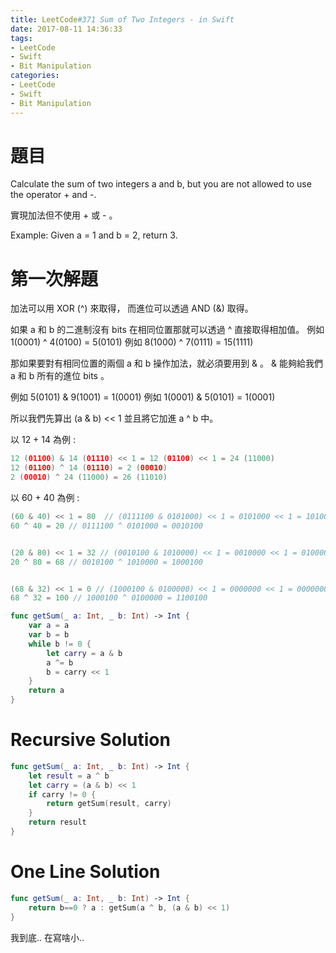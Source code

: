 ```yaml
---
title: LeetCode#371 Sum of Two Integers - in Swift
date: 2017-08-11 14:36:33
tags:
- LeetCode
- Swift
- Bit Manipulation
categories: 
- LeetCode
- Swift
- Bit Manipulation
---
```


# 題目

Calculate the sum of two integers a and b, but you are not allowed to use the operator + and -.
 
實現加法但不使用 + 或 - 。

Example:
Given a = 1 and b = 2, return 3.


# 第一次解題
加法可以用 XOR (^) 來取得， 而進位可以透過 AND (&) 取得。
 
如果 a 和 b 的二進制沒有 bits 在相同位置那就可以透過 ^ 直接取得相加值。
例如 1(0001) ^ 4(0100) =  5(0101)
例如 8(1000) ^ 7(0111) =  15(1111)


那如果要對有相同位置的兩個 a 和 b 操作加法，就必須要用到 & 。
& 能夠給我們 a 和 b 所有的進位 bits 。

例如 5(0101) & 9(1001) = 1(0001)
例如 1(0001) & 5(0101) = 1(0001)


所以我們先算出 (a & b) << 1 並且將它加進 a ^ b 中。

以 12 + 14 為例 :
``` swift
12 (01100) & 14 (01110) << 1 = 12 (01100) << 1 = 24 (11000)
12 (01100) ^ 14 (01110) = 2 (00010)
2 (00010) ^ 24 (11000) = 26 (11010)
```

以 60 + 40 為例 :
``` swift
(60 & 40) << 1 = 80  // (0111100 & 0101000) << 1 = 0101000 << 1 = 1010000
60 ^ 40 = 20 // 0111100 ^ 0101000 = 0010100


(20 & 80) << 1 = 32 // (0010100 & 1010000) << 1 = 0010000 << 1 = 0100000
20 ^ 80 = 68 // 0010100 ^ 1010000 = 1000100


(68 & 32) << 1 = 0 // (1000100 & 0100000) << 1 = 0000000 << 1 = 0000000
68 ^ 32 = 100 // 1000100 ^ 0100000 = 1100100
```


``` swift
func getSum(_ a: Int, _ b: Int) -> Int {
    var a = a
    var b = b
    while b != 0 {
        let carry = a & b
        a ^= b
        b = carry << 1
    }
    return a
}
```


# Recursive Solution
``` swift
func getSum(_ a: Int, _ b: Int) -> Int {
    let result = a ^ b
    let carry = (a & b) << 1
    if carry != 0 {
        return getSum(result, carry)
    }
    return result
}
```



# One Line Solution
``` swift
func getSum(_ a: Int, _ b: Int) -> Int {
    return b==0 ? a : getSum(a ^ b, (a & b) << 1)
}
```

我到底.. 在寫啥小..







